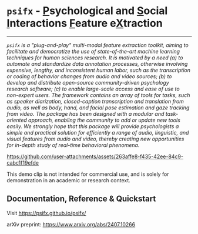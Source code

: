 # `psifx` - <u>P</u>sychological and <u>S</u>ocial <u>I</u>nteractions <u>F</u>eature e<u>X</u>traction

---

*`psifx` is a "plug-and-play" multi-modal feature extraction toolkit, aiming to facilitate and democratize the use of state-of-the-art machine learning techniques for human sciences research.
It is motivated by a need 
(a) to automate and standardize data annotation processes, otherwise involving expensive, lengthy, and inconsistent human labor, such as the transcription or coding of behavior changes from audio and video sources;
(b) to develop and distribute open-source community-driven psychology research software;
(c) to enable large-scale access and ease of use to non-expert users.
The framework contains an array of tools for tasks, such as speaker diarization, closed-caption transcription and translation from audio, as well as body, hand, and facial pose estimation and gaze tracking from video.
The package has been designed with a modular and task-oriented approach, enabling the community to add or update new tools easily.
We strongly hope that this package will provide psychologists a simple and practical solution for efficiently a range of audio, linguistic, and visual features from audio and video, thereby creating new opportunities for in-depth study of real-time behavioral phenomena.*

https://github.com/user-attachments/assets/263affe8-f435-42ee-84c9-cabc1f19efde

This demo clip is not intended for commercial use, and is solely for demonstration in an academic or research context.

## Documentation, Reference & Quickstart

Visit https://psifx.github.io/psifx/

arXiv preprint:  https://www.arxiv.org/abs/2407.10266
